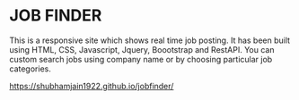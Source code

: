 # JOB FINDER

This is a responsive site which shows real time job posting. It has been built using HTML, CSS, Javascript, Jquery, Boootstrap and RestAPI. You can custom search jobs using company name or by choosing particular job categories.

https://shubhamjain1922.github.io/jobfinder/

